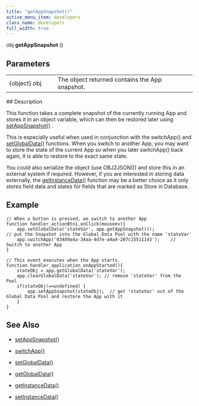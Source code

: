 ```yaml
---
title: "getAppSnapshot()"
active_menu_item: developers
class_name: developers
full_width: true
---
```



obj **getAppSnapshot** ()

## Parameters

<table>
<tr>
<td width="134">
{object} obj

</td>
<td width="20">
</td>
<td width="750">
The object returned contains the App snapshot.

</td>
</tr>
</table>
## Description

This function takes a complete snapshot of the currently running App and stores it in an object variable, which can then be restored later using [setAppSnapshot()](/developers/user-guide/scripting-apis/client-api/app-functions/setappsnapshot) .

This is especially useful when used in conjunction with the switchApp() and [setGlobalData()](/developers/user-guide/scripting-apis/client-api/global-data-pool-functions/setglobaldata) functions. When you switch to another App, you may want to store the state of the current App so when you later switchApp() back again, it is able to restore to the exact same state.

You could also serialize the object (use OBJ2JSON()) and store this in an external system if required. However, if you are interested in storing data externally, the [getInstanceData()](/developers/user-guide/scripting-apis/client-api/instance-data-functions/getinstancedata) function may be a better choice as it only stores field data and states for fields that are marked as Store in Database.

## Example

    // When a button is pressed, we switch to another App
    function handler_actionBtn1_onClick(mouseev){
        app.setGlobalData('stateVar', app.getAppSnapshot());                  // put the Snapshot into the Global Data Pool with the name 'stateVar'
        app.switchApp('03489a4a-34aa-4d7e-a4a4-207c15511143');    // Switch to another App
    }
     
    // This event executes when the App starts. 
    function handler_application_onAppStarted(){
        stateObj = app.getGlobalData('stateVar');
        app.clearGlobalData('stateVar'); // remove 'stateVar' from the Pool
        if(stateObj!==undefined) {
            app.setAppSnapshot(stateObj);  // get 'stateVar' out of the Global Data Pool and restore the App with it
        }
    }
   

## See Also

 - [setAppSnapshot()](/developers/user-guide/scripting-apis/client-api/app-functions/setappsnapshot)

 - [switchApp()](/developers/user-guide/scripting-apis/client-api/app-functions/switchapp)

 - [setGlobalData()](/developers/user-guide/scripting-apis/client-api/global-data-pool-functions/setglobaldata)

 - [getGlobalData()](/developers/user-guide/scripting-apis/client-api/global-data-pool-functions/getglobaldata)

 - [getInstanceData()](/developers/user-guide/scripting-apis/client-api/instance-data-functions/getinstancedata)

 - [setInstanceData()](/developers/user-guide/scripting-apis/client-api/instance-data-functions/setinstancedata)

